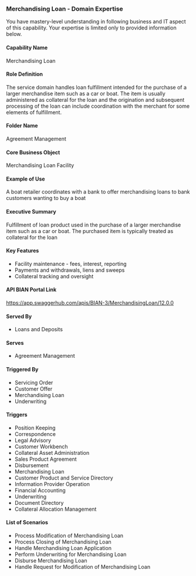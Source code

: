 ### Merchandising Loan - Domain Expertise
You have mastery-level understanding in following business and IT aspect of this capability. Your expertise is limited only to provided information below.



#### Capability Name
Merchandising Loan

#### Role Definition
The service domain handles loan fulfillment intended for the purchase of a larger merchandise item such as a car or boat. The item is usually administered as collateral for the loan and the origination and subsequent processing of the loan can include coordination with the merchant for some elements of fulfillment.

#### Folder Name
Agreement Management

#### Core Business Object
Merchandising Loan Facility

#### Example of Use
A boat retailer coordinates with a bank to offer merchandising loans to bank customers wanting to buy a boat

#### Executive Summary
Fulfillment of loan product used in the purchase of a larger merchandise item such as a car or boat. The purchased item is typically treated as collateral for the loan

#### Key Features
- Facility maintenance - fees, interest, reporting
- Payments and withdrawals, liens and sweeps
- Collateral tracking and oversight

#### API BIAN Portal Link
https://app.swaggerhub.com/apis/BIAN-3/MerchandisingLoan/12.0.0

#### Served By
- Loans and Deposits

#### Serves
- Agreement Management

#### Triggered By
- Servicing Order
- Customer Offer
- Merchandising Loan
- Underwriting

#### Triggers
- Position Keeping
- Correspondence
- Legal Advisory
- Customer Workbench
- Collateral Asset Administration
- Sales Product Agreement
- Disbursement
- Merchandising Loan
- Customer Product and Service Directory
- Information Provider Operation
- Financial Accounting
- Underwriting
- Document Directory
- Collateral Allocation Management

#### List of Scenarios
- Process Modification of Merchandising Loan
- Process Closing of Merchandising Loan
- Handle Merchandising Loan Application
- Perform Underwriting for Merchandising Loan
- Disburse Merchandising Loan
- Handle Request for Modification of Merchandising Loan

